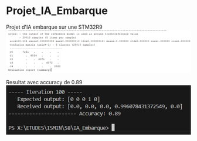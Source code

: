 # Projet_IA_Embarque
Projet d'IA embarque sur une STM32R9
![alt text](image.png)


Resultat avec accuracy de 0.89
![alt text](image-1.png)